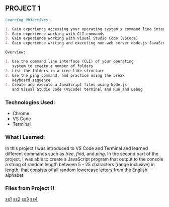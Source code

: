 ## PROJECT 1

```markdown
Learning Objectives:

1. Gain experience accessing your operating system's command line interface (CLI)
2. Gain experience working with CLI commands
3. Gain experience working with Visual Studio Code (VSCode)
4. Gain experience writing and executing non-web server Node.js JavaScript code

Overview: 

1. Use the command line interface (CLI) of your operating
   system to create a number of folders
2. List the folders in a tree-like structure
3. Use the ping command, and practice using the break 
   keyboard sequence
4. Create and execute a JavaScript files using Node.js 
   and Visual Studio Code (VSCode) terminal and Run and Debug
```

### Technologies Used:
- Chrome
- VS Code
- Terminal


### What I Learned:
In this project I was introduced to VS Code and Terminal and learned different commands such as *tree*, *find*, and *ping*. In the second part of the project, I was able to create a JavaScript program that output to the console a string of random length between 5 - 25 characters (range inclusive) in length, that consists of all random lowercase letters from the English alphabet.

### Files from Project 1!

[ss1](p1-folders.png)
[ss2](p1-tree.png)
[ss3](p1-break.png)
[ss4](p1-ping.png)

